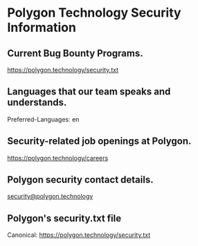 # Polygon Technology Security Information

## Current Bug Bounty Programs.
https://polygon.technology/security.txt

## Languages that our team speaks and understands.
Preferred-Languages: en

## Security-related job openings at Polygon.
https://polygon.technology/careers

## Polygon security contact details.
security@polygon.technology

## Polygon's security.txt file
Canonical: https://polygon.technology/security.txt
